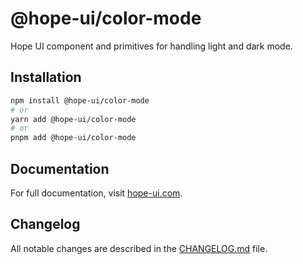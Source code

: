 # @hope-ui/color-mode

Hope UI component and primitives for handling light and dark mode.

## Installation

```bash
npm install @hope-ui/color-mode
# or
yarn add @hope-ui/color-mode
# or
pnpm add @hope-ui/color-mode
```

## Documentation

For full documentation, visit [hope-ui.com](https://hope-ui.com/).

## Changelog

All notable changes are described in the [CHANGELOG.md](./CHANGELOG.md) file.

